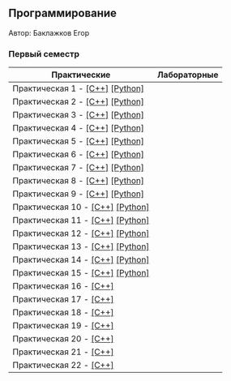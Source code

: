 ﻿## Программирование

Автор: Баклажков Егор

### Первый семестр

| Практические | Лабораторные |
| ------------ | ------------ |
| Практическая 1 - [[C++]](./Practice/01/C++/) [[Python]](./Practice/01/Python/) |
| Практическая 2 - [[C++]](./Practice/02/C++/) [[Python]](./Practice/02/Python/) |
| Практическая 3 - [[C++]](./Practice/03/C++/) [[Python]](./Practice/03/Python/) |
| Практическая 4 - [[C++]](./Practice/04/C++/) [[Python]](./Practice/04/Python/) |
| Практическая 5 - [[C++]](./Practice/05/C++/) [[Python]](./Practice/05/Python/) |
| Практическая 6 - [[C++]](./Practice/06/C++/) [[Python]](./Practice/06/Python/) |
| Практическая 7 - [[C++]](./Practice/07/C++/) [[Python]](./Practice/07/Python/) |
| Практическая 8 - [[C++]](./Practice/08/C++/) [[Python]](./Practice/08/Python/) |
| Практическая 9 - [[C++]](./Practice/09/C++/) [[Python]](./Practice/09/Python/) |
| Практическая 10 - [[C++]](./Practice/10/C++/) [[Python]](./Practice/10/Python/) |
| Практическая 11 - [[C++]](./Practice/11/C++/) [[Python]](./Practice/11/Python/) |
| Практическая 12 - [[C++]](./Practice/12/C++/) [[Python]](./Practice/12/Python/) |
| Практическая 13 - [[C++]](./Practice/13/C++/) [[Python]](./Practice/13/Python/) |
| Практическая 14 - [[C++]](./Practice/14/C++/) [[Python]](./Practice/14/Python/) |
| Практическая 15 - [[C++]](./Practice/15/C++/) [[Python]](./Practice/15/Python/) |
| Практическая 16 - [[C++]](./Practice/16/C++/) |
| Практическая 17 - [[C++]](./Practice/17/C++/) |
| Практическая 18 - [[C++]](./Practice/18/C++/) |
| Практическая 19 - [[C++]](./Practice/19/C++/) |
| Практическая 20 - [[C++]](./Practice/20/C++/) |
| Практическая 21 - [[C++]](./Practice/21/C++/) |
| Практическая 22 - [[C++]](./Practice/22/C++/) |